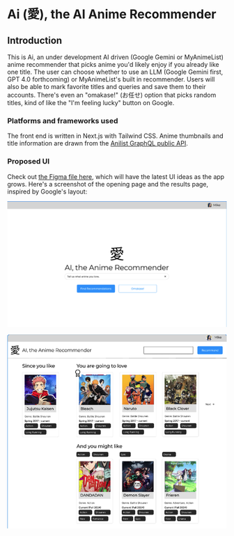 # Ai (愛), the AI Anime Recommender
## Introduction
This is Ai, an under development AI driven (Google Gemini or MyAnimeList) anime recommender that picks anime you'd likely enjoy if you already like one title. The user can choose whether to use an LLM (Google Gemini first, GPT 4.0 forthcoming) or MyAnimeList's built in recommender. Users will also be able to mark favorite titles and queries and save them to their accounts. There's even an "omakase!" (お任せ) option that picks random titles, kind of like the "I'm feeling lucky" button on Google.

### Platforms and frameworks used
The front end is written in Next.js with Tailwind CSS. Anime thumbnails and title information are drawn from the [Anilist GraphQL public API](https://docs.anilist.co/). 

### Proposed UI
Check out [the Figma file here](https://www.figma.com/design/OTpVhsgx6ERbhXzSNDd8ng/AI%2C-the-anime-recommender?node-id=0-1&t=kmEhy5Ui6dhjb69r-1), which will have the latest UI ideas as the app grows. Here's a screenshot of the opening page and the results page, inspired by Google's layout:

![image](public/ai-front-page.png)

![image](public/ai-result-page.png)